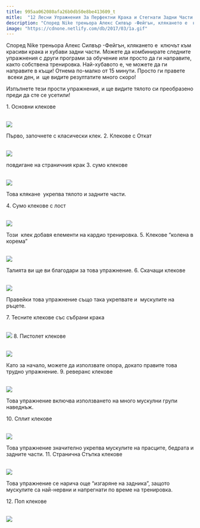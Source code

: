 ```yaml
---
title: 995aa062080afa26b0db50e8be413609_t
mitle:  "12 Лесни Упражнения За Перфектни Крака и Стегнати Задни Части!"
description: "Според Nike треньора Алекс Силвър -Фейгън, клякането е  ключът към красиви крака и хубави задни части. Можете да комбинирате следните упражнения с други програми за о"
image: "https://cdnone.netlify.com/db/2017/03/1а.gif"
---
```


 <p>Според Nike треньора Алекс Силвър -Фейгън, клякането е  ключът към красиви крака и хубави задни части. Можете да комбинирате следните упражнения с други програми за обучение или просто да ги направите, както собствена тренировка. Най-хубавото е, че можете да ги направите в къщи! Отнема по-малко от 15 минути. Просто ги правете  всеки ден, и  ще видите резултатите много скоро!</p>      <p>Изпълнете тези прости упражнения, и ще видите тялото си преобразено преди да сте се усетили!</p>  <p>1. Основни клекове</p> <p> <br/><img src="https://cdnone.netlify.com/db/2017/03/1а.gif"/></p>      <p>Първо, започнете с класически клек. 2. Клекове с Откат</p> <p> <br/><img src="https://cdnone.netlify.com/db/2017/03/2а.gif"/></p> <p>повдигане на страничния крак 3. сумо клекове</p> <p> <br/><img src="https://cdnone.netlify.com/db/2017/03/3а.gif"/></p>      <p>Това клякане  укрепва тялото и задните части.</p> <p> 4. Сумо клекове с лост</p> <p> <br/><img src="https://cdnone.netlify.com/db/2017/03/4а.gif"/></p> <p>Този  клек добавя елементи на кардио тренировка. 5. Клекове “колена в корема”</p> <p> <br/><img src="https://cdnone.netlify.com/db/2017/03/5а.gif"/></p> <p>Талията ви ще ви благодари за това упражнение. 6. Скачащи клекове</p>      <p> <br/><img src="https://cdnone.netlify.com/db/2017/03/6а.gif"/></p> <p>Правейки това упражнение също така укрепвате и  мускулите на ръцете.</p> <p>7. Тесните клекове със събрани крака</p> <p> <br/><img src="https://cdnone.netlify.com/db/2017/03/7а.gif"/> 8. Пистолет клекове</p>      <p> <br/><img src="https://cdnone.netlify.com/db/2017/03/8а.gif"/></p> <p>Като за начало, можете да използвате опора, докато правите това трудно упражнение. 9. реверанс клекове</p> <p> <br/><img src="https://cdnone.netlify.com/db/2017/03/9а.gif"/></p> <p>Това упражнение включва използването на много мускулни групи наведнъж.</p> <p> 10. Сплит клекове</p> <p> <br/><img src="https://cdnone.netlify.com/db/2017/03/10а.gif"/></p> <p>Това упражнение значително укрепва мускулите на прасците, бедрата и задните части. 11. Странична Стъпка клекове</p> <p> <br/><img src="https://cdnone.netlify.com/db/2017/03/11а.gif"/></p> <p>Това упражнение се нарича още “изгаряне на задника”, защото мускулите са най-нервни и напрегнати по време на тренировка.</p> <p> 12. Поп клекове</p> <p> <br/><img src="https://cdnone.netlify.com/db/2017/03/12а.gif"/></p>       